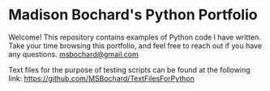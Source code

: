 # Madison Bochard's Python Portfolio
Welcome! This repository contains examples of Python code I have written. Take your time browsing this portfolio, and feel free to reach out if you have any questions.
msbochard@gmail.com

Text files for the purpose of testing scripts can be found at the following link:
https://github.com/MSBochard/TextFilesForPython
